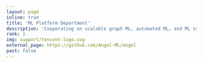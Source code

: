 ```yaml
---
layout: page
inline: true
title: 'ML Platform Department'
description: 'Cooperating on scalable graph ML, automated ML, and ML system.'
rank: 1
img: support/tencent-logo.svg
external_page: https://github.com/Angel-ML/angel
past: false
---
```

